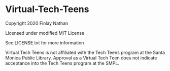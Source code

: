 # Virtual-Tech-Teens

Copyright 2020 Finlay Nathan

Licensed under modified MIT License

See LICENSE.txt for more information

Virtual Tech Teens is not affiliated with the Tech Teens program at the Santa Monica Public Library. Approval as a Virtual Tech Teen does not indicate acceptance into the Tech Teens program at the SMPL.
